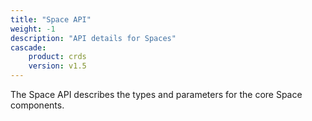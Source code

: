 ```yaml
---
title: "Space API"
weight: -1
description: "API details for Spaces"
cascade:
    product: crds
    version: v1.5
---
```


The Space API describes the types and parameters for the core Space
components.
